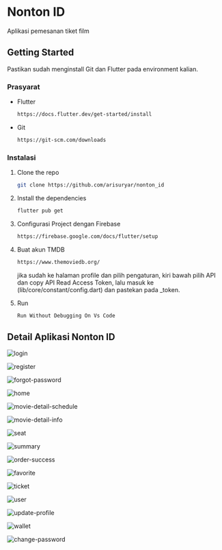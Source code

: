 # Nonton ID

Aplikasi pemesanan tiket film


## Getting Started

Pastikan sudah menginstall Git dan Flutter pada environment kalian.


### Prasyarat

- Flutter
  ```sh
  https://docs.flutter.dev/get-started/install
  ```
- Git
  ```sh
  https://git-scm.com/downloads
  ```

### Instalasi

1. Clone the repo
   ```sh
   git clone https://github.com/arisuryar/nonton_id
   ```
2. Install the dependencies
   ```sh
   flutter pub get
   ```
3. Configurasi Project dengan Firebase
   ```sh
   https://firebase.google.com/docs/flutter/setup
   ```
4. Buat akun TMDB
   ```sh
   https://www.themoviedb.org/
   ```
   jika sudah ke halaman profile dan pilih pengaturan, kiri bawah pilih API dan copy API Read Access Token,
   lalu masuk ke (lib/core/constant/config.dart) dan pastekan pada _token.

5. Run
   ```sh
   Run Without Debugging On Vs Code
   ```


## Detail Aplikasi Nonton ID
![login](assets/screenshot/login.png)

![register](assets/screenshot/register.png)

![forgot-password](assets/screenshot/forgot-password.png)

![home](assets/screenshot/home.png)

![movie-detail-schedule](assets/screenshot/movie-detail-schedule.png)

![movie-detail-info](assets/screenshot/movie-detail-info.png)

![seat](assets/screenshot/seat.png)

![summary](assets/screenshot/summary.png)

![order-success](assets/screenshot/order-success.png)

![favorite](assets/screenshot/favorite.png)

![ticket](assets/screenshot/ticket.png)

![user](assets/screenshot/user.png)

![update-profile](assets/screenshot/update-profile.png)

![wallet](assets/screenshot/wallet.png)

![change-password](assets/screenshot/change-password.png)